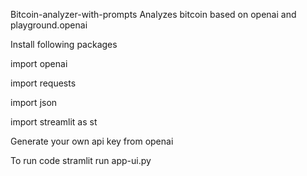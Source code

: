 Bitcoin-analyzer-with-prompts
Analyzes bitcoin based on openai and playground.openai

Install following packages

import openai

import requests

import json

import streamlit as st

Generate your own api key from openai

To run code stramlit run app-ui.py
